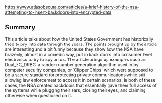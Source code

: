 https://www.atlasobscura.com/articles/a-brief-history-of-the-nsa-attempting-to-insert-backdoors-into-encrypted-data

## Summary
This article talks about how the United States Government has historically tried to pry into data through the years. The points brought up by the article are interesting and a bit funny because they show how the NSA have brazenly, almost in a comedic way, put in back doors into consumer level electronics to try to spy on us. The article brings up examples such as Dual_EC_DRBG, a random number generation algorithm used in by computer security companies, or 'Clipper Chips' which were supposed to be a secure standard for protecting private communications while still allowing law enforcement to access it in certain scenarios. In both of these cases, the NSA created backdoors that essentially gave them full access of the systems while plugging their ears, closing their eyes, and claiming otherwise when questioned on it. 